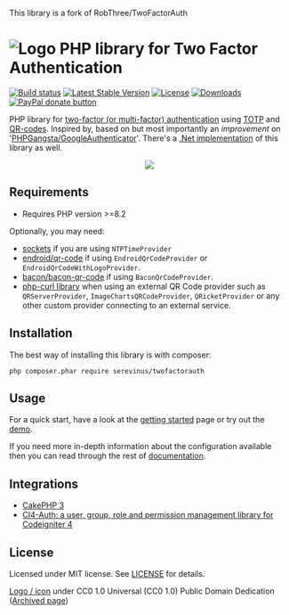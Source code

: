 This library is a fork of RobThree/TwoFactorAuth
# ![Logo](https://raw.githubusercontent.com/Serevinus/TwoFactorAuth/master/logo.png) PHP library for Two Factor Authentication

[![Build status](https://img.shields.io/github/actions/workflow/status/serevinus/twofactorauth/test.yml?branch=master)](https://github.com/Serevinus/TwoFactorAuth/actions?query=branch%3Amaster) [![Latest Stable Version](https://img.shields.io/packagist/v/serevinus/twofactorauth.svg?style=flat-square)](https://packagist.org/packages/serevinus/twofactorauth) [![License](https://img.shields.io/packagist/l/serevinus/twofactorauth.svg?style=flat-square)](LICENSE) [![Downloads](https://img.shields.io/packagist/dt/serevinus/twofactorauth.svg?style=flat-square)](https://packagist.org/packages/serevinus/twofactorauth) [![PayPal donate button](http://img.shields.io/badge/paypal-donate-orange.svg?style=flat-square)](https://www.paypal.com/cgi-bin/webscr?cmd=_s-xclick&hosted_button_id=6MB5M2SQLP636 "Keep me off the streets")

PHP library for [two-factor (or multi-factor) authentication](http://en.wikipedia.org/wiki/Multi-factor_authentication) using [TOTP](http://en.wikipedia.org/wiki/Time-based_One-time_Password_Algorithm) and [QR-codes](http://en.wikipedia.org/wiki/QR_code). Inspired by, based on but most importantly an *improvement* on '[PHPGangsta/GoogleAuthenticator](https://github.com/PHPGangsta/GoogleAuthenticator)'. There's a [.Net implementation](https://github.com/RobThree/TwoFactorAuth.Net) of this library as well.

<p align="center">
<img src="https://raw.githubusercontent.com/Serevinus/TwoFactorAuth/master/multifactorauthforeveryone.png">
</p>

## Requirements

* Requires PHP version >=8.2

Optionally, you may need:

* [sockets](https://www.php.net/manual/en/book.sockets.php) if you are using `NTPTimeProvider`
* [endroid/qr-code](https://github.com/endroid/qr-code) if using `EndroidQrCodeProvider` or `EndroidQrCodeWithLogoProvider`.
* [bacon/bacon-qr-code](https://github.com/Bacon/BaconQrCode) if using `BaconQrCodeProvider`.
* [php-curl library](http://php.net/manual/en/book.curl.php) when using an external QR Code provider such as `QRServerProvider`, `ImageChartsQRCodeProvider`, `QRicketProvider` or any other custom provider connecting to an external service.

## Installation

The best way of installing this library is with composer:

`php composer.phar require serevinus/twofactorauth`

## Usage

For a quick start, have a look at the [getting started](https://robthree.github.io/TwoFactorAuth/getting-started.html) page or try out the [demo](demo/demo.php).

If you need more in-depth information about the configuration available then you can read through the rest of [documentation](https://robthree.github.io/TwoFactorAuth).

## Integrations

- [CakePHP 3](https://github.com/andrej-griniuk/cakephp-two-factor-auth)
- [CI4-Auth: a user, group, role and permission management library for Codeigniter 4](https://github.com/glewe/ci4-auth)

## License

Licensed under MIT license. See [LICENSE](./LICENSE) for details.

[Logo / icon](http://www.iconmay.com/Simple/Travel_and_Tourism_Part_2/luggage_lock_safety_baggage_keys_cylinder_lock_hotel_travel_tourism_luggage_lock_icon_465) under  CC0 1.0 Universal (CC0 1.0) Public Domain Dedication  ([Archived page](http://riii.nl/tm7ap))
